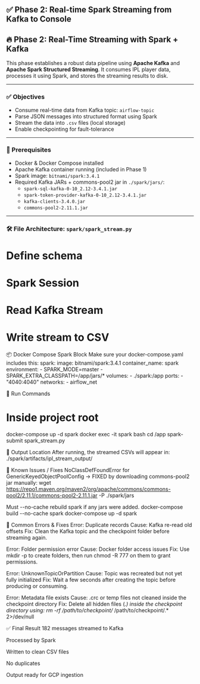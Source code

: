 ## ✅ Phase 2: Real-time Spark Streaming from Kafka to Console


## 🔥 Phase 2: Real-Time Streaming with Spark + Kafka

This phase establishes a robust data pipeline using **Apache Kafka** and **Apache Spark Structured Streaming**. It consumes IPL player data, processes it using Spark, and stores the streaming results to disk.

---

### ✅ Objectives
- Consume real-time data from Kafka topic: `airflow-topic`
- Parse JSON messages into structured format using Spark
- Stream the data into `.csv` files (local storage)
- Enable checkpointing for fault-tolerance

---

### 🧪 Prerequisites
- Docker & Docker Compose installed
- Apache Kafka container running (included in Phase 1)
- Spark image: `bitnami/spark:3.4.1`
- Required Kafka JARs + commons-pool2 jar in `./spark/jars/`:
  - `spark-sql-kafka-0-10_2.12-3.4.1.jar`
  - `spark-token-provider-kafka-0-10_2.12-3.4.1.jar`
  - `kafka-clients-3.4.0.jar`
  - `commons-pool2-2.11.1.jar`

---

### 🛠 File Architecture: `spark/spark_stream.py`


# Define schema
# Spark Session
# Read Kafka Stream
# Write stream to CSV


📦 Docker Compose Spark Block
Make sure your docker-compose.yaml includes this:
  spark:
    image: bitnami/spark:3.4.1
    container_name: spark
    environment:
      - SPARK_MODE=master
      - SPARK_EXTRA_CLASSPATH=/app/jars/*
    volumes:
      - ./spark:/app
    ports:
      - "4040:4040"
    networks:
      - airflow_net


🚀 Run Commands
# Inside project root
docker-compose up -d spark
docker exec -it spark bash
cd /app
spark-submit spark_stream.py


📂 Output Location
After running, the streamed CSVs will appear in:
./spark/artifacts/ipl_stream_output/


🛑 Known Issues / Fixes
NoClassDefFoundError for GenericKeyedObjectPoolConfig → FIXED by downloading commons-pool2 jar manually:
wget https://repo1.maven.org/maven2/org/apache/commons/commons-pool2/2.11.1/commons-pool2-2.11.1.jar -P ./spark/jars

Must --no-cache rebuild spark if any jars were added.
docker-compose build --no-cache spark
docker-compose up -d spark


🚫 Common Errors & Fixes
Error: Duplicate records
Cause: Kafka re-read old offsets
Fix: Clean the Kafka topic and the checkpoint folder before streaming again.

Error: Folder permission error
Cause: Docker folder access issues
Fix: Use mkdir -p to create folders, then run chmod -R 777 on them to grant permissions.

Error: UnknownTopicOrPartition
Cause: Topic was recreated but not yet fully initialized
Fix: Wait a few seconds after creating the topic before producing or consuming.

Error: Metadata file exists
Cause: .crc or temp files not cleaned inside the checkpoint directory
Fix: Delete all hidden files (.*) inside the checkpoint directory using:
rm -rf /path/to/checkpoint/* /path/to/checkpoint/.* 2>/dev/null



✅ Final Result
182 messages streamed to Kafka

Processed by Spark

Written to clean CSV files

No duplicates

Output ready for GCP ingestion